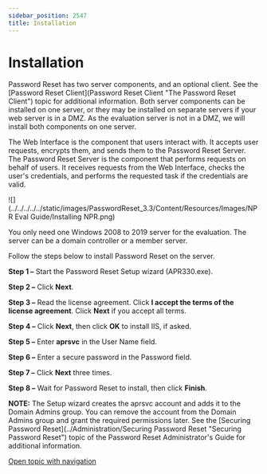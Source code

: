 ```yaml
---
sidebar_position: 2547
title: Installation
---
```


# Installation

Password Reset has two server components, and an optional client. See the [Password Reset Client](Password Reset Client "The Password Reset Client") topic for additional information. Both server components can be installed on one server, or they may be installed on separate servers if your web server is in a DMZ. As the evaluation server is not in a DMZ, we will install both components on one server.

The Web Interface is the component that users interact with. It accepts user requests, encrypts them, and sends them to the Password Reset Server. The Password Reset Server is the component that performs requests on behalf of users. It receives requests from the Web Interface, checks the user's credentials, and performs the requested task if the credentials are valid.

![](../../../../../static/images/PasswordReset_3.3/Content/Resources/Images/NPR Eval Guide/Installing NPR.png)

You only need one Windows 2008 to 2019 server for the evaluation. The server can be a domain controller or a member server.

Follow the steps below to install Password Reset on the server.

**Step 1 –** Start the Password Reset Setup wizard (APR330.exe).

**Step 2 –** Click **Next**.

**Step 3 –** Read the license agreement. Click **I accept the terms of the license agreement**. Click **Next** if you accept all terms.

**Step 4 –** Click **Next**, then click **OK** to install IIS, if asked.

**Step 5 –** Enter **aprsvc** in the User Name field.

**Step 6 –** Enter a secure password in the Password field.

**Step 7 –** Click **Next** three times.

**Step 8 –** Wait for Password Reset to install, then click **Finish**.

**NOTE:** The Setup wizard creates the aprsvc account and adds it to the Domain Admins group. You can remove the account from the Domain Admins group and grant the required permissions later. See the [Securing Password Reset](../Administration/Securing Password Reset "Securing Password Reset") topic of the Password Reset Administrator's Guide for additional information.

[Open topic with navigation](../../../Default#PasswordReset/Evaluation/Installation)